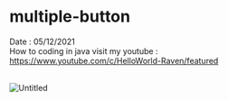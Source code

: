 # multiple-button
Date : 05/12/2021<br/>
How to coding in java
visit my youtube : https://www.youtube.com/c/HelloWorld-Raven/featured
<br/><br/>

![Untitled](https://user-images.githubusercontent.com/58245926/144748208-96aa9d46-e2b2-4d86-872c-bf996ea3e034.png)
